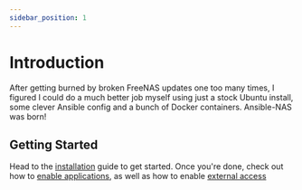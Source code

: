 ```yaml
---
sidebar_position: 1
---
```


# Introduction

After getting burned by broken FreeNAS updates one too many times, I figured I could do a much better job myself using just a stock Ubuntu install, some clever Ansible config and a bunch of Docker containers. Ansible-NAS was born!

## Getting Started

Head to the [installation](./getting-started/installation.md) guide to get started. Once you're done, check out how to [enable applications](./getting-started/enabling-applications.md), as well as how to enable [external access](./getting-started/external-access.md)
